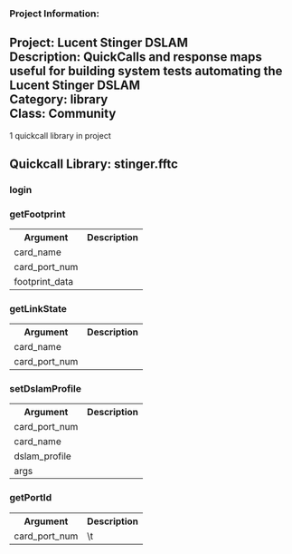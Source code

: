 ### Project Information:
Project: Lucent Stinger DSLAM  
Description: QuickCalls and response maps useful for building system tests automating the Lucent Stinger DSLAM  
Category: library  
Class: Community
 ----
1 quickcall library in project
## Quickcall Library: stinger.fftc
### login
### getFootprint
<table><tr><th>Argument</th><th>Description</th></tr>
<tr><td>card_name</td><tr></tr>
<tr><td>card_port_num</td><tr></tr>
<tr><td>footprint_data</td><tr></tr></table>

### getLinkState
<table><tr><th>Argument</th><th>Description</th></tr>
<tr><td>card_name</td><tr></tr>
<tr><td>card_port_num</td><tr></tr></table>

### setDslamProfile
<table><tr><th>Argument</th><th>Description</th></tr>
<tr><td>card_port_num</td><tr></tr>
<tr><td>card_name</td><tr></tr>
<tr><td>dslam_profile</td><tr></tr>
<tr><td>args</td><tr></tr></table>

### getPortId
<table><tr><th>Argument</th><th>Description</th></tr>
<tr><td>card_port_num</td><td>\t</tr></td></table>

